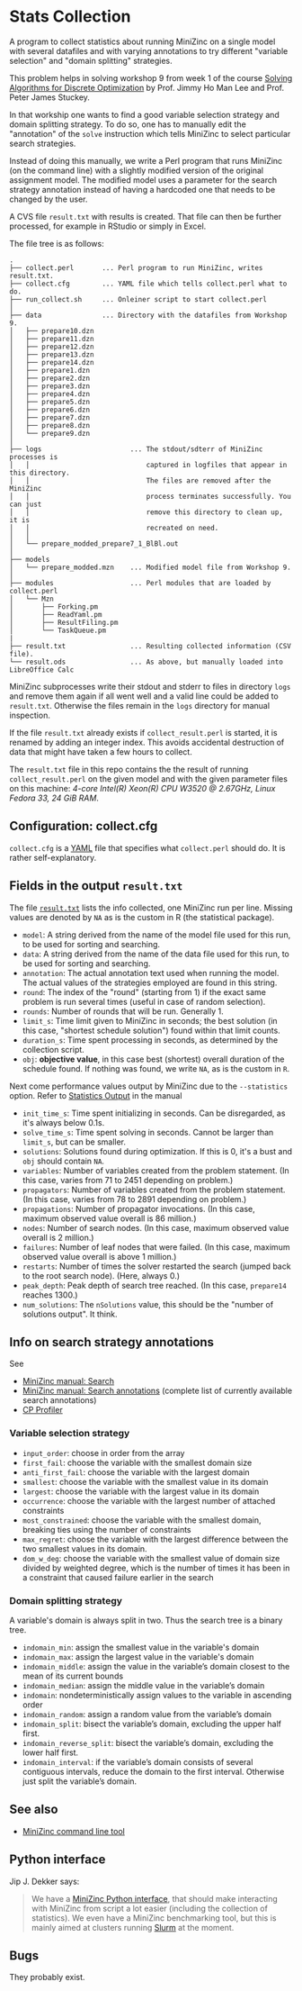 # Stats Collection

A program to collect statistics about running MiniZinc on a single model
with several datafiles and with varying annotations to try different
"variable selection" and "domain splitting" strategies.

This problem helps in solving workshop 9 from week 1 of the course 
[Solving Algorithms for Discrete Optimization](https://www.coursera.org/learn/solving-algorithms-discrete-optimization)
by Prof. Jimmy Ho Man Lee and Prof. Peter James Stuckey.

In that workship one wants to find a good variable selection strategy
and domain splitting strategy. To do so, one has to manually edit the
"annotation" of the `solve` instruction which tells MiniZinc to select 
particular search strategies.

Instead of doing this manually, 
we write a Perl program that runs MiniZinc (on the command line) with a slightly
modified version of the original assignment model. The modified model uses a parameter
for the search strategy annotation instead of having a hardcoded one that needs
to be changed by the user.

A CVS file `result.txt` with results is created. That file can then be further processed, for example in RStudio
or simply in Excel.

The file tree is as follows:

```
.
├── collect.perl       ... Perl program to run MiniZinc, writes result.txt.
├── collect.cfg        ... YAML file which tells collect.perl what to do.
├── run_collect.sh     ... Onleiner script to start collect.perl
│
├── data               ... Directory with the datafiles from Workshop 9. 
│   ├── prepare10.dzn
│   ├── prepare11.dzn
│   ├── prepare12.dzn
│   ├── prepare13.dzn
│   ├── prepare14.dzn
│   ├── prepare1.dzn
│   ├── prepare2.dzn
│   ├── prepare3.dzn
│   ├── prepare4.dzn
│   ├── prepare5.dzn
│   ├── prepare6.dzn
│   ├── prepare7.dzn
│   ├── prepare8.dzn
│   └── prepare9.dzn
│
├── logs                      ... The stdout/sdterr of MiniZinc processes is
│   │                             captured in logfiles that appear in this directory.
│   │                             The files are removed after the MiniZinc
│   │                             process terminates successfully. You can just
│   │                             remove this directory to clean up, it is
│   │                             recreated on need.
│   │
│   └── prepare_modded_prepare7_1_BlBl.out
│
├── models
│   └── prepare_modded.mzn    ... Modified model file from Workshop 9.
│
├── modules                   ... Perl modules that are loaded by collect.perl
│   └── Mzn
│       ├── Forking.pm
│       ├── ReadYaml.pm
│       ├── ResultFiling.pm
│       └── TaskQueue.pm
|
├── result.txt                ... Resulting collected information (CSV file).
└── result.ods                ... As above, but manually loaded into LibreOffice Calc
```

MiniZinc subprocesses write their stdout and stderr to files in directory `logs`
and remove them again if all went well and a valid line could be added to `result.txt`.
Otherwise the files remain in the `logs` directory for manual inspection.

If the file `result.txt` already exists if `collect_result.perl` is started,
it is renamed by adding an integer index. This avoids accidental destruction
of data that might have taken a few hours to collect.

The `result.txt` file in this repo contains the the result of running `collect_result.perl`
on the given model and with the given parameter files on this machine:
_4-core Intel(R) Xeon(R) CPU W3520 @ 2.67GHz, Linux Fedora 33, 24 GiB RAM_.

## Configuration: collect.cfg

`collect.cfg` is a [YAML](https://en.wikipedia.org/wiki/YAML) file that specifies what
`collect.perl` should do. It is rather self-explanatory.

## Fields in the output `result.txt`

The file [`result.txt`](/stats_collection/result.txt) lists the info collected, one MiniZinc run per line. Missing values
are denoted by `NA` as is the custom in R (the statistical package).

- `model`: A string derived from the name of the model file used for this run, to be used for sorting and searching.
- `data`: A string derived from the name of the data file used for this run, to be used for sorting and searching.
- `annotation`: The actual annotation text used when running the model. The actual values of the strategies employed are found in this string.
- `round`: The index of the "round" (starting from 1) if the exact same problem is run several times (useful in case of random selection).
- `rounds`: Number of rounds that will be run. Generally 1. 
- `limit_s`: Time limit given to MiniZinc in seconds; the best solution (in this case, "shortest schedule solution") found within that limit counts.
- `duration_s`: Time spent processing in seconds, as determined by the collection script.
- `obj`: **objective value**, in this case best (shortest) overall duration of the schedule found. If nothing was found, we write `NA`, as is the custom in `R`.

Next come performance values output by MiniZinc due to the `--statistics` option.
Refer to [Statistics Output](https://www.minizinc.org/doc-2.5.5/en/fzn-spec.html#statistics-output) in the manual

- `init_time_s`: Time spent initializing in seconds. Can be disregarded, as it's always below 0.1s.
- `solve_time_s`: Time spent solving in seconds. Cannot be larger than `limit_s`, but can be smaller.
- `solutions`: Solutions found during optimization. If this is 0, it's a bust and `obj` should contain `NA`.
- `variables`: Number of variables created from the problem statement. (In this case, varies from 71 to 2451 depending on problem.)
- `propagators`: Number of variables created from the problem statement. (In this case, varies from 78 to 2891 depending on problem.)
- `propagations`: Number of propagator invocations. (In this case, maximum observed value overall is 86 million.)
- `nodes`: Number of search nodes. (In this case, maximum observed value overall is 2 million.) 
- `failures`: Number of leaf nodes that were failed. (In this case, maximum observed value overall is above 1 million.)
- `restarts`: Number of times the solver restarted the search (jumped back to the root search node). (Here, always 0.)
- `peak_depth`: Peak depth of search tree reached. (In this case, `prepare14` reaches 1300.)
- `num_solutions`: The `nSolutions` value, this should be the "number of solutions output". It think.

## Info on search strategy annotations 

See

- [MiniZinc manual: Search](https://www.minizinc.org/doc-2.5.5/en/mzn_search.html)
- [MiniZinc manual: Search annotations](https://www.minizinc.org/doc-2.5.5/en/fzn-spec.html?highlight=dom_w_deg#search-annotations) (complete list of currently available search annotations)
- [CP Profiler](https://www.minizinc.org/doc-2.5.5/en/cpprofiler.html)

### Variable selection strategy

- `input_order`: choose in order from the array
- `first_fail`: choose the variable with the smallest domain size
- `anti_first_fail`: choose the variable with the largest domain
- `smallest`: choose the variable with the smallest value in its domain
- `largest`: choose the variable with the largest value in its domain
- `occurrence`: choose the variable with the largest number of attached constraints
- `most_constrained`: choose the variable with the smallest domain, breaking ties using the number of constraints
- `max_regret`: choose the variable with the largest difference between the two smallest values in its domain.
- `dom_w_deg`: choose the variable with the smallest value of domain size divided by weighted degree, which is the number of times it has been in a constraint that caused failure earlier in the search

### Domain splitting strategy

A variable's domain is always split in two. Thus the search tree is a binary tree.

- `indomain_min`: assign the smallest value in the variable's domain
- `indomain_max`: assign the largest value in the variable's domain
- `indomain_middle`: assign the value in the variable’s domain closest to the mean of its current bounds
- `indomain_median`: assign the middle value in the variable’s domain
- `indomain`: nondeterministically assign values to the variable in ascending order
- `indomain_random`: assign a random value from the variable’s domain
- `indomain_split`: bisect the variable’s domain, excluding the upper half first.
- `indomain_reverse_split`: bisect the variable’s domain, excluding the lower half first.
- `indomain_interval`: if the variable’s domain consists of several contiguous intervals, reduce the domain to the first interval. Otherwise just split the variable’s domain.

## See also

- [MiniZinc command line tool](https://www.minizinc.org/doc-2.5.5/en/command_line.html)

## Python interface

Jip J. Dekker says: 

> We have a [MiniZinc Python interface](https://minizinc-python.readthedocs.io/en/latest/),
> that should make interacting with MiniZinc from script a lot easier 
> (including the collection of statistics). We even have a MiniZinc benchmarking tool, but this 
> is mainly aimed at clusters running [Slurm](https://slurm.schedmd.com/overview.html) at the moment.

## Bugs

They probably exist.




